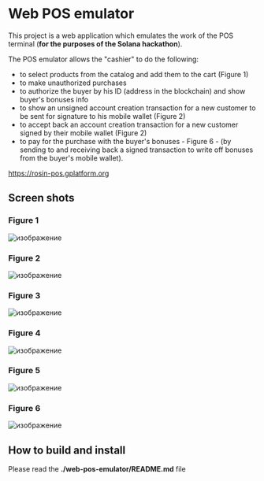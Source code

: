 # Web POS emulator

This project is a web application which emulates the work of the POS terminal (**for the purposes of the Solana hackathon**).

The POS emulator allows the "cashier" to do the following:
- to select products from the catalog and add them to the cart (Figure 1)
- to make unauthorized purchases
- to authorize the buyer by his ID (address in the blockchain) and show buyer's bonuses info
- to show an unsigned account creation transaction for a new customer to be sent for signature to his mobile wallet (Figure 2)
- to accept back an account creation transaction for a new customer signed by their mobile wallet (Figure 2)
- to pay for the purchase with the buyer's bonuses - Figure 6 - (by sending to and receiving back a signed transaction to write off bonuses from the buyer's mobile wallet).

https://rosin-pos.gplatform.org


## Screen shots

### Figure 1

![изображение](https://user-images.githubusercontent.com/6206939/109153757-be7b3280-7786-11eb-83d2-c0160fb4a5f6.png)

### Figure 2

![изображение](https://user-images.githubusercontent.com/6206939/109638825-e8a66900-7b67-11eb-9a11-be02ed23194b.png)

### Figure 3

![изображение](https://user-images.githubusercontent.com/6206939/109639158-4c309680-7b68-11eb-910a-112f7187f2e6.png)

### Figure 4

![изображение](https://user-images.githubusercontent.com/6206939/109639317-771aea80-7b68-11eb-98bf-8cdad436aa45.png)

### Figure 5

![изображение](https://user-images.githubusercontent.com/6206939/109639369-89952400-7b68-11eb-93c0-9da8781c7dd1.png)

### Figure 6

![изображение](https://user-images.githubusercontent.com/6206939/109639531-bcd7b300-7b68-11eb-86c0-6831578ad74b.png)


## How to build and install

Please read the **./web-pos-emulator/README.md** file
